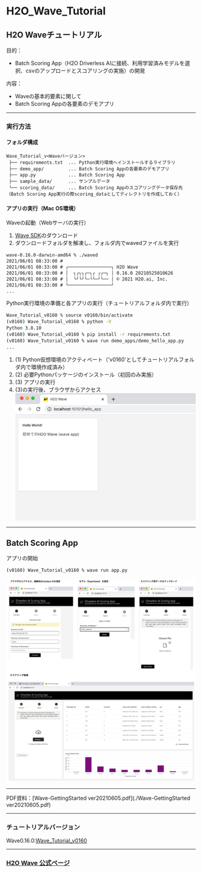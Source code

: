 # H2O_Wave_Tutorial

## H2O Waveチュートリアル
目的：
- Batch Scoring App（H2O Driverless AIに接続、利用学習済みモデルを選択、csvのアップロードとスコアリングの実施）の開発
  
内容：
- Waveの基本的要素に関して
- Batch Scoring Appの各要素のデモアプリ

***
### 実行方法
#### フォルダ構成
```
Wave_Tutorial_v<Waveバージョン>
 ├── requirements.txt  ... Python実行環境へインストールするライブラリ
 ├── demo_app/         ... Batch Scoring Appの各要素のデモアプリ
 ├── app.py            ... Batch Scoring App
 ├── sample_data/      ... サンプルデータ
 └── scoring_data/     ... Batch Scoring Appのスコアリングデータ保存先（Batch Scoring App実行の際scoring_dataとしてディレクトリを作成しておく）
```
#### アプリの実行（Mac OS環境）

Waveの起動（Webサーバの実行）
1. [Wave SDK](https://github.com/h2oai/wave/releases)のダウンロード
2. ダウンロードフォルダを解凍し、フォルダ内でwavedファイルを実行
```
wave-0.16.0-darwin-amd64 % ./waved
2021/06/01 08:33:00 # 
2021/06/01 08:33:00 # ┌────────────────┐ H2O Wave 
2021/06/01 08:33:00 # │  ┐┌┐┐┌─┐┌ ┌┌─┐ │ 0.16.0 20210525010626
2021/06/01 08:33:00 # │  └┘└┘└─└└─┘└── │ © 2021 H2O.ai, Inc.
2021/06/01 08:33:00 # └────────────────┘
...
```
  
Python実行環境の準備と各アプリの実行（チュートリアルフォルダ内で実行）
```bash
Wave_Tutorial_v0160 % source v0160/bin/activate                                   (1)
(v0160) Wave_Tutorial_v0160 % python -V
Python 3.8.10
(v0160) Wave_Tutorial_v0160 % pip install -r requirements.txt                     (2)
(v0160) Wave_Tutorial_v0160 % wave run demo_apps/demo_hello_app.py                (3)
...
```
1. (1) Python仮想環境のアクティベート（'v0160'としてチュートリアルフォルダ内で環境作成済み）  
2. (2) 必要Pythonパッケージのインストール（初回のみ実施）  
3. (3) アプリの実行  
4. (3)の実行後、ブラウザからアクセス  
![hello app](./img/hello_app.png)

***
## Batch Scoring App
  
アプリの開始
```bash
(v0160) Wave_Tutorial_v0160 % wave run app.py
```
  
![app1](./img/app_1.png)
![app2](./img/app_2.png)

***
PDF資料：[Wave-GettingStarted ver20210605.pdf](./Wave-GettingStarted ver20210605.pdf)
***
### チュートリアルバージョン
Wave0.16.0:[Wave_Tutorial_v0160](Wave_Tutorial_v0160/)

***
### [H2O Wave 公式ページ](https://wave.h2o.ai/)
